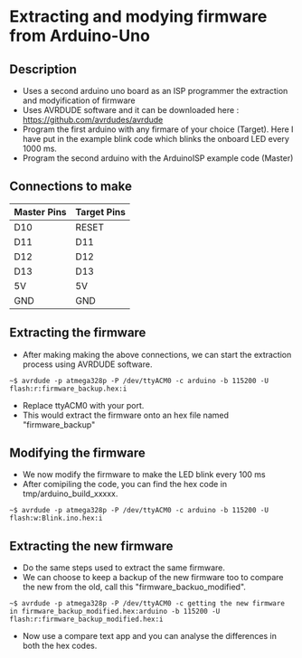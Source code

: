 # Extracting and modying firmware from Arduino-Uno
## Description
- Uses a second arduino uno board as an ISP programmer the extraction and modyification of firmware
- Uses AVRDUDE software and it can be downloaded here : https://github.com/avrdudes/avrdude
- Program the first arduino with any firmare of your choice (Target). Here I have put in the example blink code which blinks the onboard LED every 1000 ms.
- Program the second arduino with the ArduinoISP example code (Master)

## Connections to make
| Master Pins | Target Pins|
|-----|------|
|D10| RESET|
|D11|D11|
|D12|D12|
|D13|D13|
|5V|5V|
|GND|GND|

## Extracting the firmware
- After making making the above connections, we can start the extraction process using AVRDUDE software.
```
~$ avrdude -p atmega328p -P /dev/ttyACM0 -c arduino -b 115200 -U flash:r:firmware_backup.hex:i
```
- Replace ttyACM0 with your port.
- This would extract the firmware onto an hex file named "firmware_backup"
  
## Modifying the firmware
- We now modify the firmware to make the LED blink every 100 ms
- After comipiling the code, you can find the hex code in tmp/arduino_build_xxxxx.
```
~$ avrdude -p atmega328p -P /dev/ttyACM0 -c arduino -b 115200 -U flash:w:Blink.ino.hex:i
```

## Extracting the new firmware
- Do the same steps used to extract the same firmware.
- We can choose to keep a backup of the new firmware too to compare the new from the old, call this "firmware_backuo_modified".
```
~$ avrdude -p atmega328p -P /dev/ttyACM0 -c getting the new firmware in firmware_backup_modified.hex:arduino -b 115200 -U flash:r:firmware_backup_modified.hex:i
```
- Now use a compare text app and you can analyse the differences in both the hex codes.
